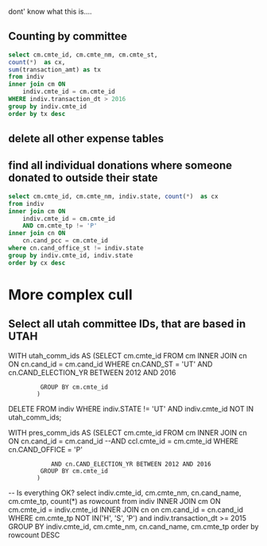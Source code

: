 









dont' know what this is....



## Counting by committee

~~~sql
select cm.cmte_id, cm.cmte_nm, cm.cmte_st,
count(*)  as cx,
sum(transaction_amt) as tx
from indiv
inner join cm ON
    indiv.cmte_id = cm.cmte_id
WHERE indiv.transaction_dt > 2016
group by indiv.cmte_id
order by tx desc
~~~


## delete all other expense tables







## find all individual donations where someone donated to outside their state

~~~sql
select cm.cmte_id, cm.cmte_nm, indiv.state, count(*)  as cx
from indiv
inner join cm ON
    indiv.cmte_id = cm.cmte_id
    AND cm.cmte_tp != 'P'
inner join cn ON
    cn.cand_pcc = cm.cmte_id
where cn.cand_office_st != indiv.state
group by indiv.cmte_id, indiv.state
order by cx desc
~~~




# More complex cull
## Select all utah committee IDs, that are based in UTAH



WITH utah_comm_ids AS
            (SELECT cm.cmte_id
             FROM cm
             INNER JOIN cn
                ON cn.cand_id = cm.cand_id
             WHERE cn.CAND_ST = 'UT'
                AND cn.CAND_ELECTION_YR BETWEEN 2012 AND 2016

             GROUP BY cm.cmte_id
            )
DELETE FROM indiv
    WHERE indiv.STATE != 'UT'
         AND indiv.cmte_id NOT IN utah_comm_ids;




WITH    pres_comm_ids AS
            (SELECT cm.cmte_id
             FROM cm
             INNER JOIN cn
                ON cn.cand_id = cm.cand_id
                --AND ccl.cmte_id = cm.cmte_id
             WHERE cn.CAND_OFFICE = 'P'

                AND cn.CAND_ELECTION_YR BETWEEN 2012 AND 2016
             GROUP BY cm.cmte_id
            )



-- Is everything OK?
select
indiv.cmte_id, cm.cmte_nm,
cn.cand_name,
cm.cmte_tp,
count(*) as rowcount
from indiv
INNER JOIN cm
    ON cm.cmte_id = indiv.cmte_id
INNER JOIN cn
    on cm.cand_id = cn.cand_id
WHERE cm.cmte_tp NOT IN('H', 'S', 'P')
    and indiv.transaction_dt >= 2015
GROUP BY indiv.cmte_id, cm.cmte_nm,
    cn.cand_name, cm.cmte_tp
order by rowcount DESC


